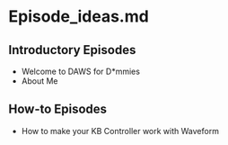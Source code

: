 
# Episode_ideas.md

## Introductory Episodes

- Welcome to DAWS for D\*mmies
- About Me


## How-to Episodes

- How to make your KB Controller work with Waveform

